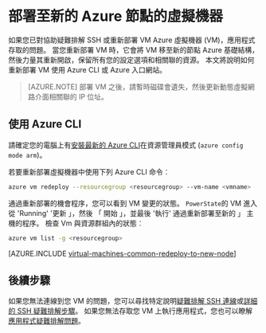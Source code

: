 <properties 
    pageTitle="重新部署 Linux 虛擬機器 |Microsoft Azure" 
    description="說明如何重新部署 Linux 虛擬機器，以減少 SSH 連線問題。" 
    services="virtual-machines-linux" 
    documentationCenter="virtual-machines" 
    authors="iainfoulds" 
    manager="timlt"
    tags="azure-resource-manager,top-support-issue" 
/>
    

<tags 
    ms.service="virtual-machines-linux" 
    ms.devlang="na" 
    ms.topic="support-article" 
    ms.tgt_pltfrm="vm-linux"
    ms.workload="infrastructure" 
    ms.date="09/19/2016" 
    ms.author="iainfou" 
/>

# <a name="redeploy-virtual-machine-to-new-azure-node"></a>部署至新的 Azure 節點的虛擬機器

如果您已對協助疑難排解 SSH 或重新部署 VM Azure 虛擬機器 (VM)，應用程式存取的問題。 當您重新部署 VM 時，它會將 VM 移至新的節點 Azure 基礎結構，然後力量其重新開啟，保留所有您的設定選項和相關聯的資源。 本文將說明如何重新部署 VM 使用 Azure CLI 或 Azure 入口網站。

> [AZURE.NOTE] 部署 VM 之後，請暫時磁碟會遺失，然後更新動態虛擬網路介面相關聯的 IP 位址。 


## <a name="using-azure-cli"></a>使用 Azure CLI

請確定您的電腦上有[安裝最新的 Azure CLI](../xplat-cli-install.md)在資源管理員模式 (`azure config mode arm`)。

若要重新部署虛擬機器中使用下列 Azure CLI 命令︰

```bash
azure vm redeploy --resourcegroup <resourcegroup> --vm-name <vmname> 
```

通過重新部署的機會程序，您可以看到 VM 變更的狀態。 `PowerState`的 VM 進入從 'Running' '更新 」，然後 「 開始 」，並最後 '執行' 通過重新部署至新的 」 主機的程序。 檢查 Vm 與資源群組內的狀態︰

```bash
azure vm list -g <resourcegroup>
```


[AZURE.INCLUDE [virtual-machines-common-redeploy-to-new-node](../../includes/virtual-machines-common-redeploy-to-new-node.md)]


## <a name="next-steps"></a>後續步驟
如果您無法連線到您 VM 的問題，您可以尋找特定說明[疑難排解 SSH 連線](virtual-machines-linux-troubleshoot-ssh-connection.md)或[詳細的 SSH 疑難排解步驟](virtual-machines-linux-detailed-troubleshoot-ssh-connection.md)。 如果您無法存取您 VM 上執行應用程式，您也可以瞭解[應用程式疑難排解問題](virtual-machines-linux-troubleshoot-app-connection.md)。